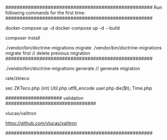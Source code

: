 ####################################################
Run following commands for the first time:
####################################################

docker-compose up -d
docker-compose up -d --build 

composer install

./vendor/bin/doctrine-migrations migrate
./vendor/bin/doctrine-migrations migrate first  // delete previous migration
####################################################


./vendor/bin/doctrine-migrations generate   // generate migration



rate/zkteco

sec         ZKTeco.php
(int)       Util.php
utf8_encode user.php
die($t);    Time.php




####################  validation ################################


vlucas/valitron

https://github.com/vlucas/valitron

####################################################